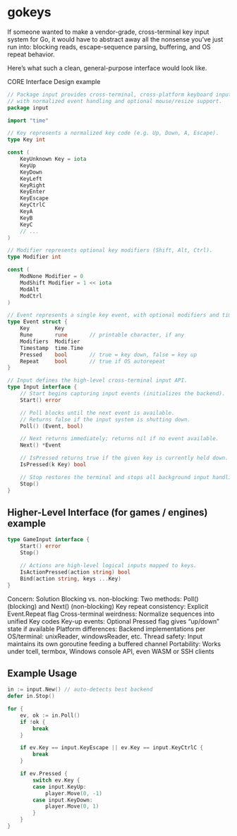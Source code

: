 # gokeys
If someone wanted to make a vendor-grade, cross-terminal key input system for Go, it would have to abstract away all the nonsense you’ve just run into: blocking reads, escape-sequence parsing, buffering, and OS repeat behavior.

Here’s what such a clean, general-purpose interface would look like.

CORE Interface Design example
```go
// Package input provides cross-terminal, cross-platform keyboard input
// with normalized event handling and optional mouse/resize support.
package input

import "time"

// Key represents a normalized key code (e.g. Up, Down, A, Escape).
type Key int

const (
	KeyUnknown Key = iota
	KeyUp
	KeyDown
	KeyLeft
	KeyRight
	KeyEnter
	KeyEscape
	KeyCtrlC
	KeyA
	KeyB
	KeyC
	// ...
)

// Modifier represents optional key modifiers (Shift, Alt, Ctrl).
type Modifier int

const (
	ModNone Modifier = 0
	ModShift Modifier = 1 << iota
	ModAlt
	ModCtrl
)

// Event represents a single key event, with optional modifiers and timestamps.
type Event struct {
	Key        Key
	Rune       rune       // printable character, if any
	Modifiers  Modifier
	Timestamp  time.Time
	Pressed    bool       // true = key down, false = key up
	Repeat     bool       // true if OS autorepeat
}

// Input defines the high-level cross-terminal input API.
type Input interface {
	// Start begins capturing input events (initializes the backend).
	Start() error

	// Poll blocks until the next event is available.
	// Returns false if the input system is shutting down.
	Poll() (Event, bool)

	// Next returns immediately; returns nil if no event available.
	Next() *Event

	// IsPressed returns true if the given key is currently held down.
	IsPressed(k Key) bool

	// Stop restores the terminal and stops all background input handling.
	Stop()
}
```

## Higher-Level Interface (for games / engines) example
```go
type GameInput interface {
	Start() error
	Stop()

	// Actions are high-level logical inputs mapped to keys.
	IsActionPressed(action string) bool
	Bind(action string, keys ...Key)
}
```

Concern: Solution
Blocking vs. non-blocking: Two methods: Poll() (blocking) and Next() (non-blocking)
Key repeat consistency: Explicit Event.Repeat flag
Cross-terminal weirdness: Normalize sequences into unified Key codes
Key-up events: Optional Pressed flag gives “up/down” state if available
Platform differences: Backend implementations per OS/terminal: unixReader, windowsReader, etc.
Thread safety: Input maintains its own goroutine feeding a buffered channel
Portability: Works under tcell, termbox, Windows console API, even WASM or SSH clients

## Example Usage
```go
in := input.New() // auto-detects best backend
defer in.Stop()

for {
    ev, ok := in.Poll()
    if !ok {
        break
    }

    if ev.Key == input.KeyEscape || ev.Key == input.KeyCtrlC {
        break
    }

    if ev.Pressed {
        switch ev.Key {
        case input.KeyUp:
            player.Move(0, -1)
        case input.KeyDown:
            player.Move(0, 1)
        }
    }
}
```
